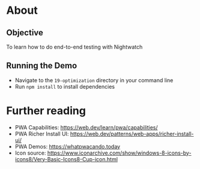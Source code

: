 # About
## Objective
To learn how to do end-to-end testing with Nightwatch

## Running the Demo
- Navigate to the `19-optimization` directory in your command line
- Run `npm install` to install dependencies

# Further reading
- PWA Capabilities: https://web.dev/learn/pwa/capabilities/
- PWA Richer Install UI: https://web.dev/patterns/web-apps/richer-install-ui/
- PWA Demos: https://whatpwacando.today
- Icon source: https://www.iconarchive.com/show/windows-8-icons-by-icons8/Very-Basic-Icons8-Cup-icon.html
